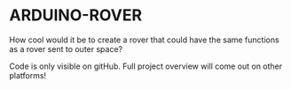 # ARDUINO-ROVER
How cool would it be to create a rover that could have the same functions as a rover sent to outer space?

Code is only visible on gitHub. Full project overview will come out on other platforms!
